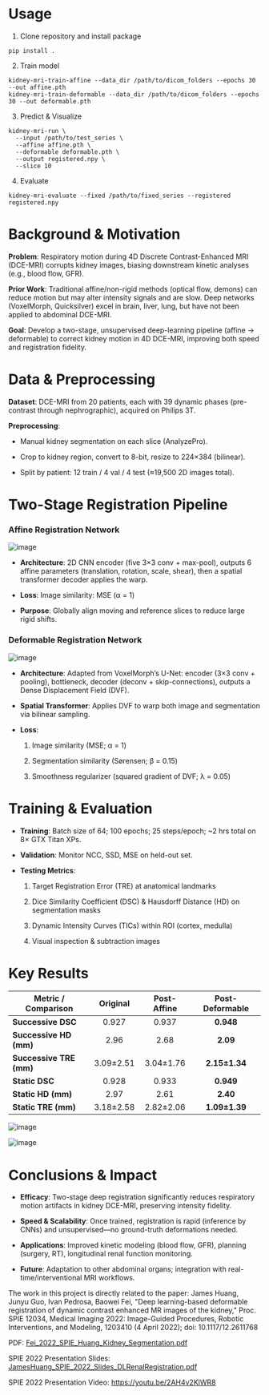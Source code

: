 # Usage
1. Clone repository and install package
```
pip install .
```

2. Train model
```
kidney-mri-train-affine --data_dir /path/to/dicom_folders --epochs 30 --out affine.pth
kidney-mri-train-deformable --data_dir /path/to/dicom_folders --epochs 30 --out deformable.pth
```

3. Predict & Visualize
```
kidney-mri-run \
  --input /path/to/test_series \
  --affine affine.pth \
  --deformable deformable.pth \
  --output registered.npy \
  --slice 10
```

4. Evaluate
```
kidney-mri-evaluate --fixed /path/to/fixed_series --registered registered.npy
```

# Background & Motivation
**Problem**: Respiratory motion during 4D Discrete Contrast-Enhanced MRI (DCE-MRI) corrupts kidney images, biasing downstream kinetic analyses (e.g., blood flow, GFR).

**Prior Work**: Traditional affine/non-rigid methods (optical flow, demons) can reduce motion but may alter intensity signals and are slow. Deep networks (VoxelMorph, Quicksilver) excel in brain, liver, lung, but have not been applied to abdominal DCE-MRI.

**Goal**: Develop a two-stage, unsupervised deep-learning pipeline (affine → deformable) to correct kidney motion in 4D DCE-MRI, improving both speed and registration fidelity.

# Data & Preprocessing
**Dataset**: DCE-MRI from 20 patients, each with 39 dynamic phases (pre-contrast through nephrographic), acquired on Philips 3T.

**Preprocessing**:
* Manual kidney segmentation on each slice (AnalyzePro).

* Crop to kidney region, convert to 8-bit, resize to 224×384 (bilinear).

* Split by patient: 12 train / 4 val / 4 test (≈19,500 2D images total).

# Two-Stage Registration Pipeline
### Affine Registration Network
![image](https://github.com/user-attachments/assets/24189e85-4c49-4471-9b47-842f0768189c)

* **Architecture**: 2D CNN encoder (five 3×3 conv + max-pool), outputs 6 affine parameters (translation, rotation, scale, shear), then a spatial transformer decoder applies the warp.

* **Loss**: Image similarity: MSE (α = 1)

* **Purpose**: Globally align moving and reference slices to reduce large rigid shifts.

### Deformable Registration Network
![image](https://github.com/user-attachments/assets/b2154399-6adf-4579-88cd-f33adece7286)

* **Architecture**: Adapted from VoxelMorph’s U-Net: encoder (3×3 conv + pooling), bottleneck, decoder (deconv + skip-connections), outputs a Dense Displacement Field (DVF).

* **Spatial Transformer**: Applies DVF to warp both image and segmentation via bilinear sampling.

* **Loss**:
  1. Image similarity (MSE; α = 1)

  2. Segmentation similarity (Sørensen; β = 0.15)

  3. Smoothness regularizer (squared gradient of DVF; λ = 0.05)

# Training & Evaluation
* **Training**: Batch size of 64; 100 epochs; 25 steps/epoch; ~2 hrs total on 8× GTX Titan XPs.

* **Validation**: Monitor NCC, SSD, MSE on held-out set.

* **Testing Metrics**:
  1. Target Registration Error (TRE) at anatomical landmarks

  2. Dice Similarity Coefficient (DSC) & Hausdorff Distance (HD) on segmentation masks

  3. Dynamic Intensity Curves (TICs) within ROI (cortex, medulla)

  4. Visual inspection & subtraction images

# Key Results
| Metric / Comparison     |  Original | Post-Affine | Post-Deformable |
| ----------------------- | :-------: | :---------: | :-------------: |
| **Successive DSC**      |   0.927   |    0.937    |    **0.948**    |
| **Successive HD (mm)**  |    2.96   |     2.68    |     **2.09**    |
| **Successive TRE (mm)** | 3.09±2.51 |  3.04±1.76  |  **2.15±1.34**  |
| **Static DSC**          |   0.928   |    0.933    |    **0.949**    |
| **Static HD (mm)**      |    2.97   |     2.61    |     **2.40**    |
| **Static TRE (mm)**     | 3.18±2.58 |  2.82±2.06  |  **1.09±1.39**  |

![image](https://github.com/user-attachments/assets/e735a470-471b-4e7c-9cce-8058ac665bd4)

![image](https://github.com/user-attachments/assets/23c660c6-b9e5-4fa0-88e0-cff7a307af6a)

# Conclusions & Impact
* **Efficacy**: Two-stage deep registration significantly reduces respiratory motion artifacts in kidney DCE-MRI, preserving intensity fidelity.

* **Speed & Scalability**: Once trained, registration is rapid (inference by CNNs) and unsupervised—no ground-truth deformations needed.

* **Applications**: Improved kinetic modeling (blood flow, GFR), planning (surgery, RT), longitudinal renal function monitoring.

* **Future**: Adaptation to other abdominal organs; integration with real-time/interventional MRI workflows.

The work in this project is directly related to the paper: 
James Huang, Junyu Guo, Ivan Pedrosa, Baowei Fei, "Deep learning-based deformable registration of dynamic contrast enhanced MR images of the kidney," Proc. SPIE 12034, Medical Imaging 2022: Image-Guided Procedures, Robotic Interventions, and Modeling, 1203410 (4 April 2022); doi: 10.1117/12.2611768

PDF: [Fei_2022_SPIE_Huang_Kidney_Segmentation.pdf](https://github.com/JamesHuang404/Kidney-MRI-Registration-Project/files/11174716/Fei_2022_SPIE_Huang_Kidney_Segmentation.pdf)

SPIE 2022 Presentation Slides: [JamesHuang_SPIE_2022_Slides_DLRenalRegistration.pdf](https://github.com/JamesHuang404/Kidney-MRI-Registration-Project/files/11174755/JamesHuang_SPIE_2022_Slides_DLRenalRegistration.pdf)

SPIE 2022 Presentation Video: https://youtu.be/2AH4v2KlWR8

